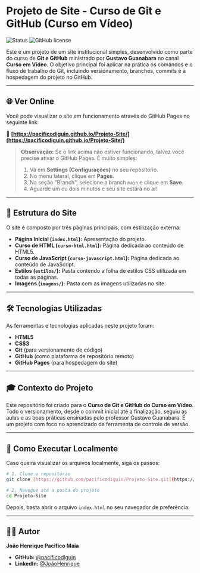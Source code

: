 # Projeto de Site - Curso de Git e GitHub (Curso em Vídeo)

![Status](https://img.shields.io/badge/status-concluído-green)
![GitHub license](https://img.shields.io/badge/license-MIT-blue.svg)

Este é um projeto de um site institucional simples, desenvolvido como parte do curso de **Git e GitHub** ministrado por **Gustavo Guanabara** no canal **Curso em Vídeo**. O objetivo principal foi aplicar na prática os comandos e o fluxo de trabalho do Git, incluindo versionamento, branches, commits e a hospedagem do projeto no GitHub.

---

## 🌐 Ver Online

Você pode visualizar o site em funcionamento através do GitHub Pages no seguinte link:

🔗 **[https://pacificodiguin.github.io/Projeto-Site/](https://pacificodiguin.github.io/Projeto-Site/)**

> **Observação:** Se o link acima não estiver funcionando, talvez você precise ativar o GitHub Pages. É muito simples:
> 1.  Vá em **Settings (Configurações)** no seu repositório.
> 2.  No menu lateral, clique em **Pages**.
> 3.  Na seção "Branch", selecione a branch `main` e clique em **Save**.
> 4.  Aguarde um ou dois minutos e seu site estará no ar!

---

## 📂 Estrutura do Site

O site é composto por três páginas principais, com estilização externa:
* **Página Inicial (`index.html`):** Apresentação do projeto.
* **Curso de HTML (`curso-html.html`):** Página dedicada ao conteúdo de HTML5.
* **Curso de JavaScript (`curso-javascript.html`):** Página dedicada ao conteúdo de JavaScript.
* **Estilos (`estilos/`):** Pasta contendo a folha de estilos CSS utilizada em todas as páginas.
* **Imagens (`imagens/`):** Pasta com as imagens utilizadas no site.

---

## 🛠️ Tecnologias Utilizadas

As ferramentas e tecnologias aplicadas neste projeto foram:

* **HTML5**
* **CSS3**
* **Git** (para versionamento de código)
* **GitHub** (como plataforma de repositório remoto)
* **GitHub Pages** (para hospedagem do site)

---

## 🎓 Contexto do Projeto

Este repositório foi criado para o **Curso de Git e GitHub do Curso em Vídeo**. Todo o versionamento, desde o commit inicial até a finalização, seguiu as aulas e as boas práticas ensinadas pelo professor Gustavo Guanabara. É um projeto com foco no aprendizado da ferramenta de controle de versão.

---

## 🚀 Como Executar Localmente

Caso queira visualizar os arquivos localmente, siga os passos:
```bash
# 1. Clone o repositório
git clone [https://github.com/pacificodiguin/Projeto-Site.git](https://github.com/pacificodiguin/Projeto-Site.git)

# 2. Navegue até a pasta do projeto
cd Projeto-Site
```
Depois, basta abrir o arquivo `index.html` no seu navegador de preferência.

---

## 👨‍💻 Autor

**João Henrique Pacifico Maia**

* **GitHub:** [@pacificodiguin](https://github.com/pacificodiguin)
* **LinkedIn:** [@JoãoHenrique](https://www.linkedin.com/in/joao-henrique-9761392a3/)
